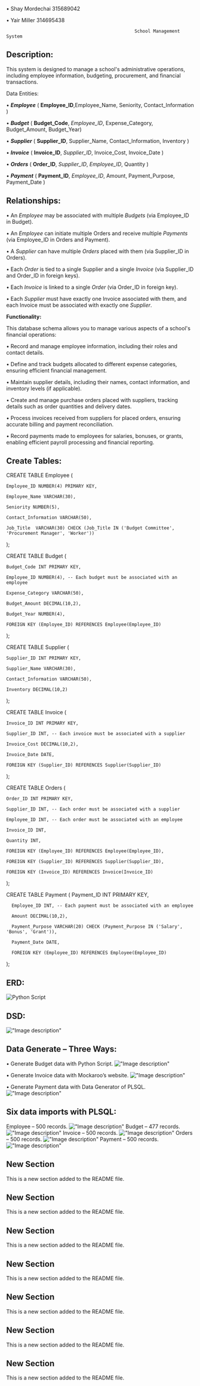 •	Shay Mordechai			315689042

•	Yair Miller			314695438

                                                    School Management System

## Description:

This system is designed to manage a school's administrative operations, including employee information, budgeting, procurement, and financial transactions.

Data Entities:

•	***Employee*** ( **Employee_ID**,Employee_Name, Seniority, Contact_Information )

•	***Budget*** ( **Budget_Code**, _Employee_ID_, Expense_Category, Budget_Amount, Budget_Year)

•	***Supplier*** ( **Supplier_ID**, Supplier_Name, Contact_Information, Inventory )

•	***Invoice*** ( **Invoice_ID**, _Supplier_ID_, Invoice_Cost, Invoice_Date )

•	***Orders*** ( **Order_ID**, _Supplier_ID_, _Employee_ID_, Quantity )

•	***Payment*** ( **Payment_ID**, _Employee_ID_, Amount, Payment_Purpose, Payment_Date )


## Relationships:

• An _Employee_ may be associated with multiple _Budgets_ (via Employee_ID in Budget).

• An _Employee_ can initiate multiple Orders and receive multiple _Payments_ (via Employee_ID in Orders and Payment).

• A _Supplier_ can have multiple _Orders_ placed with them (via Supplier_ID in Orders).

• Each _Order_ is tied to a single Supplier and a single _Invoice_ (via Supplier_ID and Order_ID in foreign keys).

• Each _Invoice_ is linked to a single _Order_ (via Order_ID in foreign key).

• Each _Supplier_ must have exactly one Invoice associated with them, and each Invoice must be associated with exactly one _Supplier_.

**Functionality:**

This database schema allows you to manage various aspects of a school's financial operations:

•	 Record and manage employee information, including their roles and contact details.

• Define and track budgets allocated to different expense categories, ensuring efficient financial management.

• Maintain supplier details, including their names, contact information, and inventory levels (if applicable).

• Create and manage purchase orders placed with suppliers, tracking details such as order quantities and delivery dates.

• Process invoices received from suppliers for placed orders, ensuring accurate billing and payment reconciliation.

• Record payments made to employees for salaries, bonuses, or grants, enabling efficient payroll processing and financial reporting.


## Create Tables:

CREATE TABLE Employee (

    Employee_ID NUMBER(4) PRIMARY KEY,
   
    Employee_Name VARCHAR(30),
   
    Seniority NUMBER(5),
   
    Contact_Information VARCHAR(50),
   
    Job_Title  VARCHAR(30) CHECK (Job_Title IN ('Budget Committee', 'Procurement Manager', 'Worker'))   
);


CREATE TABLE Budget (

    Budget_Code INT PRIMARY KEY,
   
    Employee_ID NUMBER(4), -- Each budget must be associated with an employee
   
    Expense_Category VARCHAR(50),
   
    Budget_Amount DECIMAL(10,2),
   
    Budget_Year NUMBER(4),
   
    FOREIGN KEY (Employee_ID) REFERENCES Employee(Employee_ID)
  );


CREATE TABLE Supplier (

    Supplier_ID INT PRIMARY KEY,
    
    Supplier_Name VARCHAR(30),
   
    Contact_Information VARCHAR(50),
   
    Inventory DECIMAL(10,2)
  );

CREATE TABLE Invoice (

    Invoice_ID INT PRIMARY KEY,
    
    Supplier_ID INT, -- Each invoice must be associated with a supplier
    
    Invoice_Cost DECIMAL(10,2),
    
    Invoice_Date DATE,
    
    FOREIGN KEY (Supplier_ID) REFERENCES Supplier(Supplier_ID)
    
  );

  CREATE TABLE Orders (
    
    Order_ID INT PRIMARY KEY,
    
    Supplier_ID INT, -- Each order must be associated with a supplier
    
    Employee_ID INT, -- Each order must be associated with an employee
    
    Invoice_ID INT,
    
    Quantity INT,
    
    FOREIGN KEY (Employee_ID) REFERENCES Employee(Employee_ID),
    
    FOREIGN KEY (Supplier_ID) REFERENCES Supplier(Supplier_ID),
    
    FOREIGN KEY (Invoice_ID) REFERENCES Invoice(Invoice_ID)
    
  );

  
  CREATE TABLE Payment (
      Payment_ID INT PRIMARY KEY,
      
      Employee_ID INT, -- Each payment must be associated with an employee
      
      Amount DECIMAL(10,2),
      
      Payment_Purpose VARCHAR(20) CHECK (Payment_Purpose IN ('Salary', 'Bonus', 'Grant')),
      
      Payment_Date DATE,
      
      FOREIGN KEY (Employee_ID) REFERENCES Employee(Employee_ID)
      
  );

## ERD:
 ![Python Script](Stage.1/TABLES/GENERATE/Python_Script.png)


## DSD:
 !["Image description"](Stage.1/DSD/DSD.png)

## Data Generate – Three Ways:
•	Generate Budget data with Python Script.
 !["Image description"](Stage.1/TABLES/GENERATE/Python_Script.png)
 
•	Generate Invoice data with Mockaroo’s website.
!["Image description"](Stage.1/TABLES/GENERATE/Mockaroo_Generator.png)

•	Generate Payment data with Data Generator of PLSQL.
 !["Image description"](Stage.1/TABLES/GENERATE/PLSQL_Data_Generator.png)
 
## Six data imports with PLSQL:

Employee – 500 records. 
!["Image description"](Stage.1/TABLES/IMPOTE/image.png)
Budget – 477 records. 
!["Image description"](Stage.1/TABLES/IMPOTE/image.png)
Invoice – 500 records. 
!["Image description"](Stage.1/TABLES/IMPOTE/image.png)
Orders – 500 records. 
!["Image description"](Stage.1/TABLES/IMPOTE/image.png)
Payment – 500 records. 
!["Image description"](Stage.1/TABLES/IMPOTE/image.png)




## New Section
This is a new section added to the README file.

## New Section
This is a new section added to the README file.

## New Section
This is a new section added to the README file.

## New Section
This is a new section added to the README file.

## New Section
This is a new section added to the README file.

## New Section
This is a new section added to the README file.

## New Section
This is a new section added to the README file.
